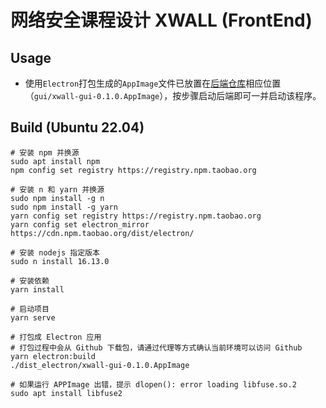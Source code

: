 # 网络安全课程设计 XWALL (FrontEnd)

## Usage

- 使用`Electron`打包生成的`AppImage`文件已放置在[后端仓库](https://github.com/BIIIANG/HUST-CSE-CourseProjectOfNetworkSecurity-2022)相应位置（`gui/xwall-gui-0.1.0.AppImage`），按步骤启动后端即可一并启动该程序。

## Build (Ubuntu 22.04)

```
# 安装 npm 并换源
sudo apt install npm
npm config set registry https://registry.npm.taobao.org

# 安装 n 和 yarn 并换源
sudo npm install -g n
sudo npm install -g yarn
yarn config set registry https://registry.npm.taobao.org
yarn config set electron_mirror https://cdn.npm.taobao.org/dist/electron/

# 安装 nodejs 指定版本
sudo n install 16.13.0

# 安装依赖
yarn install

# 启动项目
yarn serve

# 打包成 Electron 应用
# 打包过程中会从 Github 下载包，请通过代理等方式确认当前环境可以访问 Github
yarn electron:build
./dist_electron/xwall-gui-0.1.0.AppImage

# 如果运行 APPImage 出错，提示 dlopen(): error loading libfuse.so.2
sudo apt install libfuse2
```
